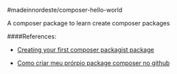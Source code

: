 #madeinnordeste/composer-hello-world

A composer package to learn create composer packages

####References:

* [Creating your first composer packagist package](http://blog.jgrossi.com/2013/creating-your-first-composer-packagist-package/)

* [Como criar meu prórpio package composer no github](http://pt.stackoverflow.com/questions/100158/como-criar-o-meu-pr%C3%B3prio-package-para-composer-no-github)